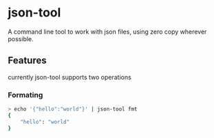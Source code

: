 # json-tool
A command line tool to work with json files, using zero copy wherever possible.

## Features

currently json-tool supports two operations

### Formating

```bash
> echo '{"hello":"world"}' | json-tool fmt
{
    "hello": "world"
}
```